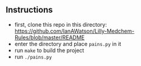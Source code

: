 Instructions
-----------------

- first, clone this repo in this directory: https://github.com/IanAWatson/Lilly-Medchem-Rules/blob/master/README
- enter the directory and place `pains.py` in it
- run `make` to build the project
- run `./pains.py`